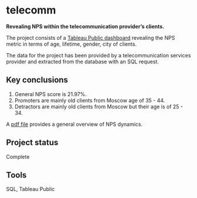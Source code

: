 # telecomm
**Revealing NPS within the telecommunication provider’s clients.**

The project consists of a [Tableau Public dashboard](https://public.tableau.com/app/profile/anna.serikova7712/viz/sumup_project_2_dashboard/NPS_3?publish=yes) revealing the NPS metric in terms of age, lifetime, gender, city of clients.

The data for the project has been provided by a telecommunication services provider and extracted from the database with an SQL request.

## Key conclusions
1. General NPS score is 21.97%.
2. Promoters are mainly old clients from Moscow age  of 35 - 44.
3. Detractors are mainly old clients from Moscow but their age is of 25 - 34.

A [pdf file](https://github.com/AnnaSerikova/practikum_projects/blob/main/telecomm/telecomm_presentation.pdf) provides a general overview of NPS dynamics.

## Project status
Complete

## Tools
SQL, Tableau Public
